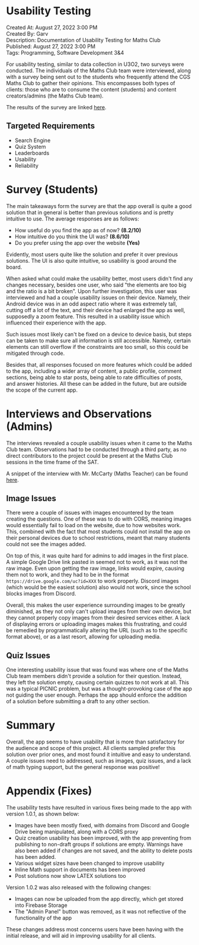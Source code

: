 # Usability Testing

Created At: August 27, 2022 3:00 PM  <br>
Created By: Garv  <br>
Description: Documentation of Usability Testing for Maths Club  <br>
Published: August 27, 2022 3:00 PM  <br>
Tags: Programming, Software Development 3&4 <br>

For usability testing, similar to data collection in U3O2, two surveys were conducted. The individuals of the Maths Club
team were interviewed, along with a survey being sent out to the students who frequently attend the CGS Maths Club to
gather their opinions. This encompasses both types of clients: those who are to consume the content (students) and
content creators/admins (the Maths Club team).

The results of the survey are linked [here](https://gshah6110.typeform.com/report/QQU7meAh/8SDZwCirxBvqH80b).

## Targeted Requirements

- Search Engine
- Quiz System
- Leaderboards
- Usability
- Reliability

# Survey (Students)

The main takeaways form the survey are that the app overall is quite a good solution that in general is better than
previous solutions and is pretty intuitive to use. The average responses are as follows:

- How useful do you find the app as of now? **(8.2/10)**
- How intuitive do you think the UI was? **(8.6/10)**
- Do you prefer using the app over the website **(Yes)**

Evidently, most users quite like the solution and prefer it over previous solutions. The UI is also quite intuitive, so
usability is good around the board.

When asked what could make the usability better, most users didn't find any changes necessary, besides one user, who
said "the elements are too big and the ratio is a bit broken". Upon further investigation, this user was interviewed and
had a couple usability issues on their device. Namely, their Android device was in an odd aspect ratio where it was
extremely tall, cutting off a lot of the text, and their device had enlarged the app as well, supposedly a zoom feature.
This resulted in a usability issue which influenced their experience with the app.

Such issues most likely can't be fixed on a device to device basis, but steps can be taken to make sure all information
is still accessible. Namely, certain elements can still overflow if the constraints are too small, so this could be
mitigated through code.

Besides that, all responses focused on more features which could be added to the app, including a wider array of
content, a public profile, comment sections, being able to star posts, being able to rate difficulties of posts, and
answer histories. All these can be added in the future, but are outside the scope of the current app.

# Interviews and Observations (Admins)

The interviews revealed a couple usability issues when it came to the Maths Club team. Observations had to be conducted
through a third party, as no direct contributors to the project could be present at the Maths Club sessions in the time
frame of the SAT.

A snippet of the interview with Mr. McCarty (Maths Teacher) can be found [here](Mr.%20McCarty%20Interview.mp3).

## Image Issues

There were a couple of issues with images encountered by the team creating the questions. One of these was to do with
CORS, meaning images would essentially fail to load on the website, due to how websites work. This, combined with the
fact that most students could not install the app on their personal devices due to school restrictions, meant that many
students could not see the images added.

On top of this, it was quite hard for admins to add images in the first place. A simple Google Drive link pasted in
seemed not to work, as it was not the raw image. Even upon getting the raw image, links would expire, causing them not
to work, and they had to be in the format `https://drive.google.com/uc?id=XXX` to work properly. Discord images (which
would be the easiest solution) also would not work, since the school blocks images from Discord.

Overall, this makes the user experience surrounding images to be greatly diminished, as they not only can't upload
images from their own device, but they cannot properly copy images from their desired services either. A lack of
displaying errors or uploading images makes this frustrating, and could be remedied by programmatically altering the
URL (such as to the specific format above), or as a last resort, allowing for uploading media.

## Quiz Issues

One interesting usability issue that was found was where one of the Maths Club team members didn't provide a solution
for their question. Instead, they left the solution empty, causing certain quizzes to not work at all. This was a
typical PICNIC problem, but was a thought-provoking case of the app not guiding the user enough. Perhaps the app should
enforce the addition of a solution before submitting a draft to any other section.

# Summary

Overall, the app seems to have usability that is more than satisfactory for the audience and scope of this project. All
clients sampled prefer this solution over prior ones, and most found it intuitive and easy to understand. A couple
issues need to addressed, such as images, quiz issues, and a lack of math typing support, but the general response was
positive!

# Appendix (Fixes)

The usability tests have resulted in various fixes being made to the app with version 1.0.1, as shown below:

- Images have been mostly fixed, with domains from Discord and Google Drive being manipulated, along with a CORS proxy
- Quiz creation usability has been improved, with the app preventing from publishing to non-draft groups if solutions
  are empty. Warnings have also been added if changes are not saved, and the ability to delete posts has been added.
- Various widget sizes have been changed to improve usability
- Inline Math support in documents has been improved
- Post solutions now show LATEX solutions too

Version 1.0.2 was also released with the following changes:
- Images can now be uploaded from the app directly, which get stored into Firebase Storage
- The "Admin Panel" button was removed, as it was not reflective of the functionality of the app

These changes address most concerns users have been having with the initial release, and will aid in improving usability
for all clients.
